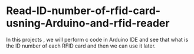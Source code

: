 # Read-ID-number-of-rfid-card-usning-Arduino-and-rfid-reader
In this projects , we will perform c code in Arduino IDE and see that what is the ID number of each RFID card and then we can use it later.
